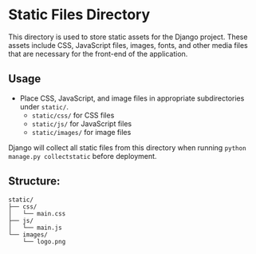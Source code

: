 # Static Files Directory

This directory is used to store static assets for the Django project. These assets include CSS, JavaScript files, images, fonts, and other media files that are necessary for the front-end of the application.

## Usage

- Place CSS, JavaScript, and image files in appropriate subdirectories under `static/`.
  - `static/css/` for CSS files
  - `static/js/` for JavaScript files
  - `static/images/` for image files

Django will collect all static files from this directory when running `python manage.py collectstatic` before deployment.

## Structure:

```
static/
├── css/
│   └── main.css
├── js/
│   └── main.js
└── images/
    └── logo.png
```
